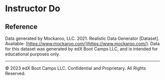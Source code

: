 # Instructor Do

## Reference

Data generated by Mockaroo, LLC. 2021. Realistic Data Generator [Dataset]. Available: [https://www.mockaroo.com/](https://www.mockaroo.com/). Data for this dataset was generated by edX Boot Camps LLC, and is intended for educational purposes only.

---

© 2023 edX Boot Camps LLC. Confidential and Proprietary. All Rights Reserved.
